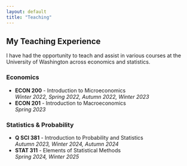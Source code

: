 ```yaml
---
layout: default
title: "Teaching"
---
```


## My Teaching Experience

I have had the opportunity to teach and assist in various courses at the University of Washington across economics and statistics.

### **Economics**
- **ECON 200** - Introduction to Microeconomics  
  *Winter 2022, Spring 2022, Autumn 2022, Winter 2023*  
- **ECON 201** - Introduction to Macroeconomics  
  *Spring 2023*  

### **Statistics & Probability**
- **Q SCI 381** - Introduction to Probability and Statistics  
  *Autumn 2023, Winter 2024, Autumn 2024*  
- **STAT 311** - Elements of Statistical Methods  
  *Spring 2024, Winter 2025*  
